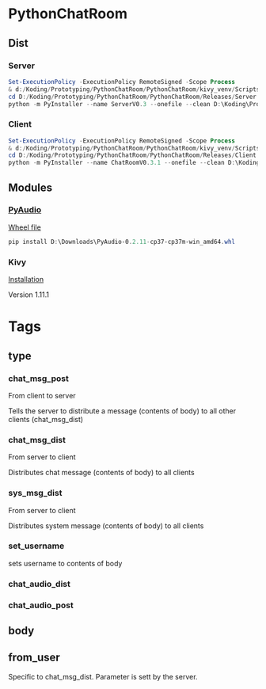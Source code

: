 # PythonChatRoom

## Dist

### Server

``` PowerShell
Set-ExecutionPolicy -ExecutionPolicy RemoteSigned -Scope Process
& d:/Koding/Prototyping/PythonChatRoom/PythonChatRoom/kivy_venv/Scripts/Activate.ps1
cd D:/Koding/Prototyping/PythonChatRoom/PythonChatRoom/Releases/Server
python -m PyInstaller --name ServerV0.3 --onefile --clean D:\Koding\Prototyping\PythonChatRoom\PythonChatRoom\init_server.py --hidden-import=pkg_resources.py2_warn --add-binary='D:\Koding\Prototyping\PythonChatRoom\PythonChatRoom\kivy_venv\share\sdl2\bin\libpng16-16.dll;.' --distpath=path-'D:\Koding\Prototyping\PythonChatRoom\PythonChatRoom'
```

### Client

``` PowerShell
Set-ExecutionPolicy -ExecutionPolicy RemoteSigned -Scope Process
& d:/Koding/Prototyping/PythonChatRoom/PythonChatRoom/kivy_venv/Scripts/Activate.ps1
cd D:/Koding/Prototyping/PythonChatRoom/PythonChatRoom/Releases/Client
python -m PyInstaller --name ChatRoomV0.3.1 --onefile --clean D:\Koding\Prototyping\PythonChatRoom\PythonChatRoom\init_client.py --hidden-import=pkg_resources.py2_warn --add-binary='D:\Koding\Prototyping\PythonChatRoom\PythonChatRoom\kivy_venv\share\sdl2\bin\libpng16-16.dll;.' --distpath='D:\Koding\Prototyping\PythonChatRoom\PythonChatRoom'
```

## Modules

### [PyAudio](http://people.csail.mit.edu/hubert/pyaudio/)

[Wheel file](https://www.lfd.uci.edu/~gohlke/pythonlibs/#pyaudio)

``` PowerShell
pip install D:\Downloads\PyAudio-0.2.11-cp37-cp37m-win_amd64.whl
```

### Kivy

[Installation](https://kivy.org/doc/stable/installation/installation-windows.html#installation-windows)

Version 1.11.1

# Tags

## type

### chat_msg_post

From client to server

Tells the server to distribute a message (contents of body) to all other clients (chat_msg_dist)

### chat_msg_dist

From server to client

Distributes chat message (contents of body) to all clients

### sys_msg_dist

From server to client

Distributes system message (contents of body) to all clients

### set_username

sets username to contents of body

### chat_audio_dist

### chat_audio_post

## body

## from_user

Specific to chat_msg_dist. Parameter is sett by the server.